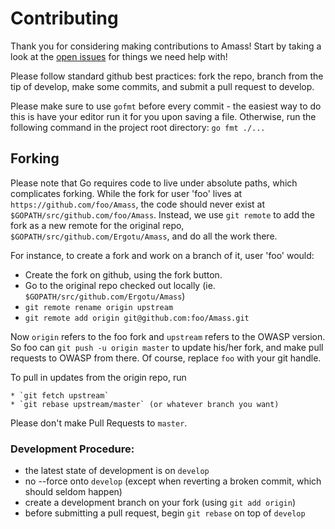 # Contributing

Thank you for considering making contributions to Amass! Start by taking a look at the [open issues](https://github.com/Ergotu/Amass/issues) for things we need help with!

Please follow standard github best practices: fork the repo, branch from the tip of develop, make some commits, and submit a pull request to develop. 

Please make sure to use `gofmt` before every commit - the easiest way to do this is have your editor run it for you upon saving a file. Otherwise, run the following command in the project root directory: `go fmt ./...`

## Forking

Please note that Go requires code to live under absolute paths, which complicates forking.
While the fork for user 'foo' lives at `https://github.com/foo/Amass`,
the code should never exist at  `$GOPATH/src/github.com/foo/Amass`.
Instead, we use `git remote` to add the fork as a new remote for the original repo,
`$GOPATH/src/github.com/Ergotu/Amass`, and do all the work there.

For instance, to create a fork and work on a branch of it, user 'foo' would:

  * Create the fork on github, using the fork button.
  * Go to the original repo checked out locally (ie. `$GOPATH/src/github.com/Ergotu/Amass`)
  * `git remote rename origin upstream`
  * `git remote add origin git@github.com:foo/Amass.git`

Now `origin` refers to the foo fork and `upstream` refers to the OWASP version.
So foo can `git push -u origin master` to update his/her fork, and make pull requests to OWASP from there.
Of course, replace `foo` with your git handle.

To pull in updates from the origin repo, run

    * `git fetch upstream`
    * `git rebase upstream/master` (or whatever branch you want)

Please don't make Pull Requests to `master`.

### Development Procedure:
- the latest state of development is on `develop`
- no --force onto `develop` (except when reverting a broken commit, which should seldom happen)
- create a development branch on your fork (using `git add origin`)
- before submitting a pull request, begin `git rebase` on top of `develop`
